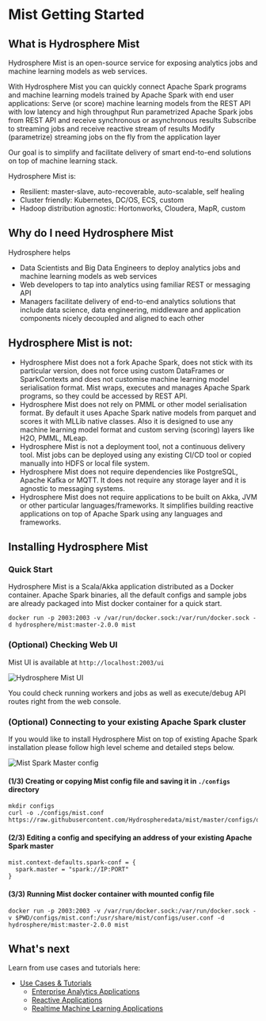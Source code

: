 # Mist Getting Started

## What is Hydrosphere Mist

Hydrosphere Mist is an open-source service for exposing analytics jobs and machine learning models as web services.

With Hydrosphere Mist you can quickly connect Apache Spark programs and machine learning models trained by Apache Spark with end user applications:
Serve (or score) machine learning models from the REST API with low latency and high throughput
Run parametrized Apache Spark jobs from REST API and receive synchronous or asynchronous results
Subscribe to streaming jobs and receive reactive stream of results
Modify (parametrize) streaming jobs on the fly from the application layer

Our goal is to simplify and facilitate delivery of smart end-to-end solutions on top of machine learning stack.

Hydrosphere Mist is:
 - Resilient: master-slave, auto-recoverable, auto-scalable, self healing
 - Cluster friendly: Kubernetes, DC/OS, ECS, custom
 - Hadoop distribution agnostic: Hortonworks, Cloudera, MapR, custom

## Why do I need Hydrosphere Mist
Hydrosphere helps
 - Data Scientists and Big Data Engineers to deploy analytics jobs and machine learning models as web services
 - Web developers to tap into analytics using familiar REST or messaging API
 - Managers facilitate delivery of end-to-end analytics solutions that include data science, data engineering, middleware and application components nicely decoupled and aligned to each other

## Hydrosphere Mist is not:
 - Hydrosphere Mist does not a fork Apache Spark, does not stick with its particular version, does not force using custom DataFrames or SparkContexts and does not customise machine learning model serialisation format. Mist wraps, executes and manages Apache Spark programs, so they could be accessed by REST API. 
 - Hydrosphere Mist does not rely on PMML or other model serialisation format. By default it uses Apache Spark native models from parquet and scores it with MLLib native classes. Also it is designed to use any machine learning model format and custom serving (scoring) layers like H2O, PMML, MLeap. 
 - Hydrosphere Mist is not a deployment tool, not a continuous delivery tool. Mist jobs can be deployed using any existing CI/CD tool or copied manually into HDFS or local file system.
 - Hydrosphere Mist does not require dependencies like PostgreSQL, Apache Kafka or MQTT. It does not require any storage layer and it is agnostic to messaging systems.
 - Hydrosphere Mist does not require applications to be built on Akka, JVM or other particular languages/frameworks. It simplifies building reactive applications on top of Apache Spark using any languages and frameworks.

## Installing Hydrosphere Mist 
### Quick Start
Hydrosphere Mist is a Scala/Akka application distributed as a Docker container. Apache Spark binaries, all the default configs and sample jobs are already packaged into Mist docker container for a quick start.

```
docker run -p 2003:2003 -v /var/run/docker.sock:/var/run/docker.sock -d hydrosphere/mist:master-2.0.0 mist
```

### (Optional) Checking Web UI

Mist UI is available at `http://localhost:2003/ui`

![Hydrosphere Mist UI](http://dv9c7babquml0.cloudfront.net/docs-images/hydrisphere-mist-ui.png)

You could check running workers and jobs as well as execute/debug API routes right from the web console.

### (Optional) Connecting to your existing Apache Spark cluster
If you would like to install Hydrosphere Mist on top of existing Apache Spark installation please follow high level scheme and detailed steps below. 

![Mist Spark Master config](http://dv9c7babquml0.cloudfront.net/docs-images/mist-spark-master.png)

#### (1/3) Creating or copying Mist config file and saving it in `./configs` directory  

```
mkdir configs
curl -o ./configs/mist.conf https://raw.githubusercontent.com/Hydrospheredata/mist/master/configs/docker.conf
```

#### (2/3) Editing a config and specifying an address of your existing Apache Spark master

```
mist.context-defaults.spark-conf = {
  spark.master = "spark://IP:PORT"
}
```

#### (3/3) Running Mist docker container with mounted config file

```
docker run -p 2003:2003 -v /var/run/docker.sock:/var/run/docker.sock -v $PWD/configs/mist.conf:/usr/share/mist/configs/user.conf -d hydrosphere/mist:master-2.0.0 mist
```

## What's next

Learn from use cases and tutorials here:
- [Use Cases & Tutorials](/docs/use-cases/README.md)
    - [Enterprise Analytics Applications](/docs/use-cases/enterprise-analytics.md)
    - [Reactive Applications](/docs/use-cases/reactive.md)
    - [Realtime Machine Learning Applications](/docs/use-cases/ml-realtime.md)

